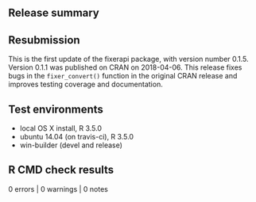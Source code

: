 
## Release summary

## Resubmission

This is the first update of the fixerapi package, with version number 0.1.5. Version 0.1.1 was published on CRAN on 2018-04-06. This release fixes bugs in the `fixer_convert()` function in the original CRAN release and improves testing coverage and documentation.

## Test environments
* local OS X install, R 3.5.0
* ubuntu 14.04 (on travis-ci), R 3.5.0
* win-builder (devel and release)

## R CMD check results

0 errors | 0 warnings | 0 notes
